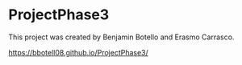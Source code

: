 # ProjectPhase3
This project was created by Benjamin Botello and Erasmo Carrasco.

 https://bbotell08.github.io/ProjectPhase3/
